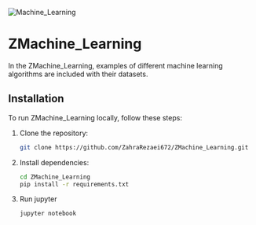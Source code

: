 ![Machine_Learning](https://encrypted-tbn0.gstatic.com/images?q=tbn:ANd9GcRYTN25GEP0YxpZ_b1Sy0qc3r4xfKNIMmeh0Q&s)

# ZMachine_Learning

In the ZMachine_Learning, examples of different machine learning algorithms are included with their datasets.


## Installation

To run ZMachine_Learning locally, follow these steps:

1. Clone the repository:

   ```bash
   git clone https://github.com/ZahraRezaei672/ZMachine_Learning.git
   ```

2. Install dependencies:

   ```bash
   cd ZMachine_Learning
   pip install -r requirements.txt
   ```

3. Run jupyter

   ```bash
   jupyter notebook
   ```
